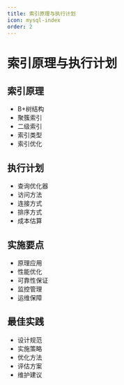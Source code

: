 ```yaml
---
title: 索引原理与执行计划
icon: mysql-index
order: 2
---
```


# 索引原理与执行计划

## 索引原理
- B+树结构
- 聚簇索引
- 二级索引
- 索引类型
- 索引优化

## 执行计划
- 查询优化器
- 访问方法
- 连接方式
- 排序方式
- 成本估算

## 实施要点
- 原理应用
- 性能优化
- 可靠性保证
- 监控管理
- 运维保障

## 最佳实践
- 设计规范
- 实施策略
- 优化方法
- 评估方案
- 维护建议
